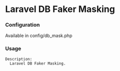 # Laravel DB Faker Masking

### Configuration

Available in config/db_mask.php

### Usage

    Description:
      Laravel DB Faker Masking.
